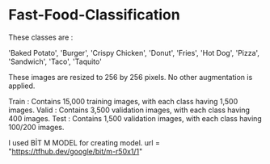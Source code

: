 # Fast-Food-Classification

These classes are :

'Baked Potato',
'Burger',
'Crispy Chicken',
'Donut',
'Fries',
'Hot Dog',
'Pizza',
'Sandwich',
'Taco',
'Taquito'

These images are resized to 256 by 256 pixels. No other augmentation is applied.

Train : Contains 15,000 training images, with each class having 1,500 images.
Valid : Contains 3,500 validation images, with each class having 400 images.
Test : Contains 1,500 validation images, with each class having 100/200 images.

I used BİT M MODEL for creating model. url = "https://tfhub.dev/google/bit/m-r50x1/1"
